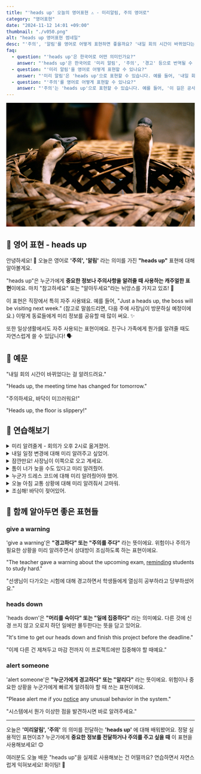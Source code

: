 ```yaml
---
title: "'heads up' 오늘의 영어표현 ⚠️ - 미리알림, 주의 영어로"
category: "영어표현"
date: "2024-11-12 14:01 +09:00"
thumbnail: "./v050.png"
alt: "heads up 영어표현 썸네일"
desc: "'주의', '알림'를 영어로 어떻게 표현하면 좋을까요? '내일 회의 시간이 바뀌었다는 걸 알려드려요.', '주의하세요, 바닥이 미끄러워요!' 등을 영어로 표현하는 법을 배워봅시다. 다양한 예문을 통해서 연습하고 본인의 표현으로 만들어 보세요."
faq:
  - question: "'heads up'은 한국어로 어떤 의미인가요?"
    answer: "'heads up'은 한국어로 '미리 알림', '주의', '경고' 등으로 번역될 수 있습니다. 주의를 기울이거나 정보를 미리 전달할 때 사용됩니다."
  - question: "'미리 알림'을 영어로 어떻게 표현할 수 있나요?"
    answer: "'미리 알림'은 'heads up'으로 표현할 수 있습니다. 예를 들어, '내일 회의가 있다는 미리 알림을 받았어'는 'I got a heads up about the meeting tomorrow'로 말할 수 있습니다."
  - question: "'주의'를 영어로 어떻게 표현할 수 있나요?"
    answer: "'주의'는 'heads up'으로 표현할 수 있습니다. 예를 들어, '이 길은 공사 중이니 주의해'는 'Just a heads up, this road is under construction'으로 말할 수 있습니다."
---
```


![파도바 마라톤 결승지점에 도착하는 사진](./v050-1.jpg)

## 🌟 영어 표현 - heads up

안녕하세요! 👋 오늘은 영어로 **'주의', '알림'** 라는 의미를 가진 **"heads up"** 표현에 대해 알아볼게요.

"heads up"은 누군가에게 **중요한 정보나 주의사항을 알려줄 때 사용하는 캐주얼한 표현**이에요. 마치 "참고하세요" 또는 "알아두세요"라는 뉘앙스를 가지고 있죠! 🎯

이 표현은 직장에서 특히 자주 사용돼요. 예를 들어, "Just a heads up, the boss will be visiting next week." (참고로 말씀드리면, 다음 주에 사장님이 방문하실 예정이에요.) 이렇게 동료들에게 미리 정보를 공유할 때 많이 써요. ✨

또한 일상생활에서도 자주 사용되는 표현이에요. 친구나 가족에게 뭔가를 알려줄 때도 자연스럽게 쓸 수 있답니다! 🗣️

<script async src="https://pagead2.googlesyndication.com/pagead/js/adsbygoogle.js?client=ca-pub-1465612013356152"
     crossorigin="anonymous"></script>
<!-- engple-horizontal-ad -->

<ins class="adsbygoogle"
     style="display:block"
     data-ad-client="ca-pub-1465612013356152"
     data-ad-slot="2106896038"
     data-ad-format="auto"
     data-full-width-responsive="true"></ins>

<script>
     (adsbygoogle = window.adsbygoogle || []).push({});
</script>

## 📖 예문

"내일 회의 시간이 바뀌었다는 걸 알려드려요."

"Heads up, the meeting time has changed for tomorrow."

"주의하세요, 바닥이 미끄러워요!"

"Heads up, the floor is slippery!"

## 💬 연습해보기

<details>
<summary>미리 알려줄게 - 회의가 오후 2시로 옮겨졌어.</summary>
<span>Just a heads up - the meeting's been moved to 2 PM.</span>
</details>

<details>
<summary>내일 일정 변경에 대해 미리 알려주고 싶었어.</summary>
<span>I wanted to give you a heads up about tomorrow's schedule change.</span>
</details>

<details>
<summary>잠깐만요! 사장님이 이쪽으로 오고 계세요.</summary>
<span>Heads up, everyone! The boss is coming this way.</span>
</details>

<details>
<summary>톰이 너가 늦을 수도 있다고 미리 알려줬어.</summary>
<span>Tom gave me a heads up that you might be running late.</span>
</details>

<details>
<summary>누군가 드레스 코드에 대해 미리 알려줬어야 했어.</summary>
<span>Someone should've given me a heads up about the dress code.</span>
</details>

<details>
<summary>오늘 아침 교통 상황에 대해 미리 알려줘서 고마워.</summary>
<span>I appreciate the heads up about the traffic this morning.</span>
</details>

<details>
<summary>조심해! 바닥이 젖어있어.</summary>
<span>Heads up! The floor's wet.</span>
</details>

## 🤝 함께 알아두면 좋은 표현들

### give a warning

'give a warning'은 **"경고하다" 또는 "주의를 주다"** 라는 뜻이에요. 위험이나 주의가 필요한 상황을 미리 알려주면서 상대방이 조심하도록 하는 표현이에요.

"The teacher gave a warning about the upcoming exam, <a href="/blog/in-english/114.remind/">reminding</a> students to study hard."

"선생님이 다가오는 시험에 대해 경고하면서 학생들에게 열심히 공부하라고 당부하셨어요."

### heads down

'heads down'은 **"머리를 숙이다" 또는 "일에 집중하다"** 라는 의미예요. 다른 것에 신경 쓰지 않고 오로지 하던 일에만 몰두한다는 뜻을 담고 있어요.

"It's time to get our heads down and finish this project before the deadline."

"이제 다른 건 제쳐두고 마감 전까지 이 프로젝트에만 집중해야 할 때예요."

### alert someone

'alert someone'은 **"누군가에게 경고하다" 또는 "알리다"** 라는 뜻이에요. 위험이나 중요한 상황을 누군가에게 빠르게 알려줘야 할 때 쓰는 표현이에요.

"Please alert me if you [notice](/blog/in-english/061.notice/) any unusual behavior in the system."

"시스템에서 뭔가 이상한 점을 발견하시면 바로 알려주세요."

---

오늘은 **'미리알림', '주의'** 의 의미를 전달하는 **'heads up'** 에 대해 배워봤어요. 정말 실용적인 표현이죠? 누군가에게 **중요한 정보를 전달하거나 주의를 주고 싶을 때** 이 표현을 사용해보세요! 😊

여러분도 오늘 배운 "heads up"을 실제로 사용해보는 건 어떨까요? 연습하면서 자연스럽게 익혀보세요! 화이팅! 💪
